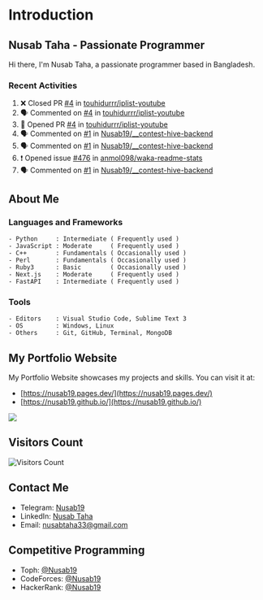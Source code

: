 # Introduction
## Nusab Taha - Passionate Programmer

Hi there, I'm Nusab Taha, a passionate programmer based in Bangladesh.

### Recent Activities
<!--START_SECTION:activity-->
1. ❌ Closed PR [#4](https://github.com/touhidurrr/iplist-youtube/pull/4) in [touhidurrr/iplist-youtube](https://github.com/touhidurrr/iplist-youtube)
2. 🗣 Commented on [#4](https://github.com/touhidurrr/iplist-youtube/pull/4#issuecomment-1738704572) in [touhidurrr/iplist-youtube](https://github.com/touhidurrr/iplist-youtube)
3. 💪 Opened PR [#4](https://github.com/touhidurrr/iplist-youtube/pull/4) in [touhidurrr/iplist-youtube](https://github.com/touhidurrr/iplist-youtube)
4. 🗣 Commented on [#1](https://github.com/Nusab19/__contest-hive-backend/pull/1#issuecomment-1738495870) in [Nusab19/__contest-hive-backend](https://github.com/Nusab19/__contest-hive-backend)
5. 🗣 Commented on [#1](https://github.com/Nusab19/__contest-hive-backend/pull/1#issuecomment-1738456041) in [Nusab19/__contest-hive-backend](https://github.com/Nusab19/__contest-hive-backend)
6. ❗ Opened issue [#476](https://github.com/anmol098/waka-readme-stats/issues/476) in [anmol098/waka-readme-stats](https://github.com/anmol098/waka-readme-stats)
7. 🗣 Commented on [#1](https://github.com/Nusab19/__contest-hive-backend/pull/1#issuecomment-1738302521) in [Nusab19/__contest-hive-backend](https://github.com/Nusab19/__contest-hive-backend)
<!--END_SECTION:activity-->
## About Me

### Languages and Frameworks
```
- Python     : Intermediate ( Frequently used )
- JavaScript : Moderate     ( Frequently used )
- C++        : Fundamentals ( Occasionally used )
- Perl       : Fundamentals ( Occasionally used )
- Ruby3      : Basic        ( Occasionally used )
- Next.js    : Moderate     ( Frequently used )
- FastAPI    : Intermediate ( Frequently used )
```

### Tools
```
- Editors    : Visual Studio Code, Sublime Text 3
- OS         : Windows, Linux
- Others     : Git, GitHub, Terminal, MongoDB
```

<!--START_SECTION:waka-->
<!--END_SECTION:waka-->

## My Portfolio Website
My Portfolio Website showcases my projects and skills. You can visit it at:
- [https://nusab19.pages.dev/](https://nusab19.pages.dev/)
- [https://nusab19.github.io/](https://nusab19.github.io/)

[![](https://github-readme-activity-graph.vercel.app/graph?username=Nusab19&theme=tokyo-night&custom_title=Nusab19%27s%20Actitivity&hide_border=true)](https://github.com/Nusab19?tab=repositories)


## Visitors Count
![Visitors Count](https://profile-counter.glitch.me/Nusab19/count.svg)

## Contact Me
- Telegram: [Nusab19](https://t.me/Nusab19)
- LinkedIn: [Nusab Taha](https://www.linkedin.com/in/nusabtaha)
- Email: [nusabtaha33@gmail.com](mailto:nusabtaha33@gmail.com?subject=Contact%20from%20GitHub%20Readme&body=Hello%20Nusab,%0D%0A%0D%0AI%20found%20your%20GitHub%20repository%20and%20would%20like%20to%20connect%20with%20you.%0D%0A%0D%0ARegards,%0D%0A[Your%20Name])

## Competitive Programming
- Toph: [@Nusab19](https://toph.co/u/Nusab19)
- CodeForces: [@Nusab19](https://codeforces.com/profile/Nusab19)
- HackerRank: [@Nusab19](https://www.hackerrank.com/Nusab19)
